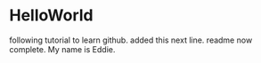# HelloWorld
following tutorial to learn github.
added this next line. readme now complete.
My name is Eddie.
